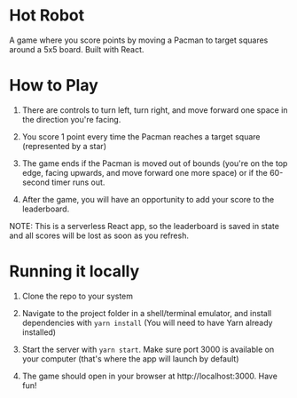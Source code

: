 # Hot Robot

A game where you score points by moving a Pacman to target squares around a 5x5 board. Built with React.

# How to Play

1) There are controls to turn left, turn right, and move forward one space in the direction you're facing.

2) You score 1 point every time the Pacman reaches a target square (represented by a star)

3) The game ends if the Pacman is moved out of bounds (you're on the top edge, facing upwards, and move forward one more space) or if the 60-second timer runs out.

4) After the game, you will have an opportunity to add your score to the leaderboard.

NOTE: This is a serverless React app, so the leaderboard is saved in state and all scores will be lost as soon as you refresh.

# Running it locally

1) Clone the repo to your system

2) Navigate to the project folder in a shell/terminal emulator, and install dependencies with `yarn install` (You will need to have Yarn already installed)

3) Start the server with `yarn start`. Make sure port 3000 is available on your computer (that's where the app will launch by default)

4) The game should open in your browser at http://localhost:3000. Have fun!





